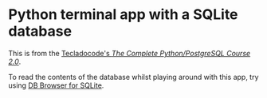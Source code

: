 # Python terminal app with a SQLite database

This is from the [Tecladocode's _The Complete Python/PostgreSQL Course 2.0_](https://pysql.tecladocode.com/).

To read the contents of the database whilst playing around with this app, try using [DB Browser for SQLite](https://sqlitebrowser.org/).